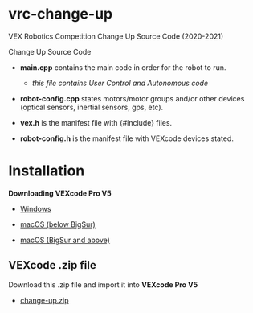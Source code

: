 # vrc-change-up
VEX Robotics Competition Change Up Source Code (2020-2021) 

Change Up Source Code
  - **main.cpp** contains the main code in order for the robot to run.
      - *this file contains User Control and Autonomous code*
  - **robot-config.cpp** states motors/motor groups and/or other devices (optical sensors, inertial sensors, gps, etc). 
  
  - **vex.h** is the manifest file with {#include} files.
  - **robot-config.h** is the manifest file with VEXcode devices stated.


# Installation
**Downloading VEXcode Pro V5**

  - [Windows](https://link.vex.com/vexcode-v5text-windows)

  - [macOS (below BigSur)](https://link.vex.com/vexcode-v5text-mac)

  - [macOS (BigSur and above)](https://link.vex.com/vexcode-v5text-mac-big-sur)

## VEXcode .zip file
Download this .zip file and import it into **VEXcode Pro V5**

  - [change-up.zip](https://github.com/varMichael/vrc-change-up/files/7937787/change-up.zip)
